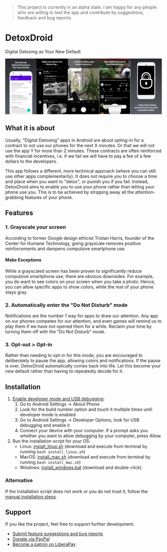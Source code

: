 > This project is currently in an alpha state. I am happy for any people who are willing to test the app and contribute by suggestions, feedback and bug reports.

# DetoxDroid
Digital Detoxing as Your New Default

![DetoxDroid Feature Roll](/assets/feature-roll-compressed.png?raw=true "Features")

## What it is about

Usually, "Digital Detoxing" apps in Android are about opting-in for a contract to not use our phones for the next X minutes. Or that we will not use the app Y for more than Z minutes. These contracts are often reinforced with financial incentives, i.e. if we fail we will have to pay a fee of a few dollars to the developers.

This app follows a different, more technical approach (where you can still use other apps complementarily). It does not require you to choose a time and place when you want to "detox", or punish you if you fail. Instead, DetoxDroid aims to enable you to use your phone rather than letting your phone use you. This is to be achieved by stripping away all the attention-grabbing features of your phone.

## Features

### 1. Grayscale your screen
According to former Google design ethicist Tristan Harris, founder of the Center for Humane Technology, going grayscale removes positive reinforcements and dampens compulsive smartphone use.

#### Make Exceptions
While a grayscaled screen has been proven to significantly reduce compulsive smartphone use, there are obvious downsides. For example, you do want to see colors on your screen when you take a photo. Hence, you can allow specific apps to show colors, while the rest of your phone stays gray.

### 2. Automatically enter the "Do Not Disturb" mode
Notifications are the number 1 way for apps to draw our attention. Any app on our phones competes for our attention, and even games will remind us to play them if we have not opened them for a while. Reclaim your time by turning them off with the "Do Not Disturb" mode.

### 3. Opt-out > Opt-in
Rather than needing to opt-in for this mode, you are encouraged to deliberately to pause the app, allowing colors and notifications. If the pause is over, DetoxDroid automatically comes back into life. Let this become your new default rather than having to repeatedly decide for it.

## Installation
1. [Enable developer mode and USB debugging](https://www.youtube.com/watch?v=0usgePpr8_Y):
    1. Go to Android Settings → About Phone
    2. Look for the build number option and touch it multiple times until developer mode is enabled
    3. Go to Android Settings → Developer Options, look for USB debugging and enable it
    4. Connect your device with your computer. If a prompt asks you whether you want to allow debugging by your computer, press Allow.
2. Run the installation script for your OS:
    - Linux: [install_linux.sh](https://raw.githubusercontent.com/flxapps/DetoxDroid/master/install/install_linux.sh) (download and execute from terminal by running `bash install_linux.sh`)
    - MacOS: [install_mac.sh](https://raw.githubusercontent.com/flxapps/DetoxDroid/master/install/install_mac.sh) (download and execute from terminal by running `bash install_mac.sh`)
    - Windows: [install_windows.bat](https://raw.githubusercontent.com/flxapps/DetoxDroid/master/install/install_windows.bat) (download and double-click)

### Alternative
If the installation script does not work or you do not trust it, follow the [manual installation steps](https://github.com/flxapps/DetoxDroid/wiki/Manual-Installation).

## Support
If you like the project, feel free to support further development.
- [Submit feature suggestions and bug reports](https://github.com/flxapps/DetoxDroid/issues/new)
- [Donate via PayPal](https://www.paypal.com/donate/?cmd=_s-xclick&hosted_button_id=K6T2HPXE7HQBG)
- [Become a patron on LiberaPay](https://liberapay.com/DetoxDroid/donate)
